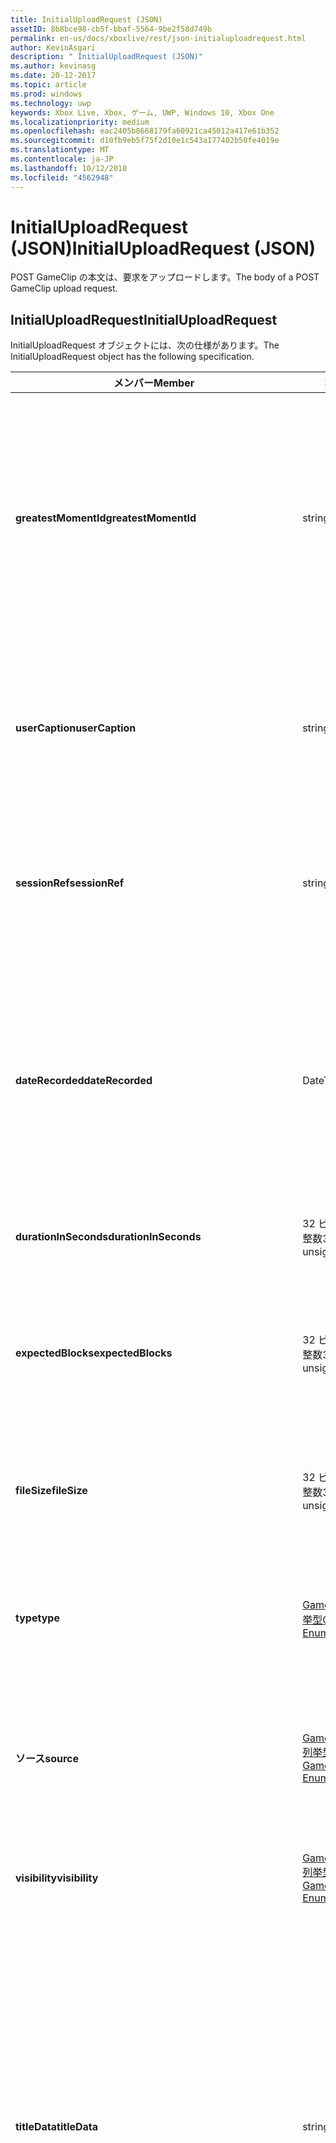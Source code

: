 ```yaml
---
title: InitialUploadRequest (JSON)
assetID: 8b8bce98-cb5f-bbaf-5564-9be2f58d749b
permalink: en-us/docs/xboxlive/rest/json-initialuploadrequest.html
author: KevinAsgari
description: " InitialUploadRequest (JSON)"
ms.author: kevinasg
ms.date: 20-12-2017
ms.topic: article
ms.prod: windows
ms.technology: uwp
keywords: Xbox Live, Xbox, ゲーム, UWP, Windows 10, Xbox One
ms.localizationpriority: medium
ms.openlocfilehash: eac2405b8668179fa60921ca45012a417e61b352
ms.sourcegitcommit: d10fb9eb5f75f2d10e1c543a177402b50fe4019e
ms.translationtype: MT
ms.contentlocale: ja-JP
ms.lasthandoff: 10/12/2018
ms.locfileid: "4562948"
---
```

# <a name="initialuploadrequest-json"></a><span data-ttu-id="5de27-104">InitialUploadRequest (JSON)</span><span class="sxs-lookup"><span data-stu-id="5de27-104">InitialUploadRequest (JSON)</span></span>
<span data-ttu-id="5de27-105">POST GameClip の本文は、要求をアップロードします。</span><span class="sxs-lookup"><span data-stu-id="5de27-105">The body of a POST GameClip upload request.</span></span> 
<a id="ID4EN"></a>

 
## <a name="initialuploadrequest"></a><span data-ttu-id="5de27-106">InitialUploadRequest</span><span class="sxs-lookup"><span data-stu-id="5de27-106">InitialUploadRequest</span></span>
 
<span data-ttu-id="5de27-107">InitialUploadRequest オブジェクトには、次の仕様があります。</span><span class="sxs-lookup"><span data-stu-id="5de27-107">The InitialUploadRequest object has the following specification.</span></span>
 
| <span data-ttu-id="5de27-108">メンバー</span><span class="sxs-lookup"><span data-stu-id="5de27-108">Member</span></span>| <span data-ttu-id="5de27-109">種類</span><span class="sxs-lookup"><span data-stu-id="5de27-109">Type</span></span>| <span data-ttu-id="5de27-110">説明</span><span class="sxs-lookup"><span data-stu-id="5de27-110">Description</span></span>| 
| --- | --- | --- | 
| <b><span data-ttu-id="5de27-111">greatestMomentId</span><span class="sxs-lookup"><span data-stu-id="5de27-111">greatestMomentId</span></span></b>| <span data-ttu-id="5de27-112">string</span><span class="sxs-lookup"><span data-stu-id="5de27-112">string</span></span>| <span data-ttu-id="5de27-113">クリップの名として使用するテキストの文字列 ID。</span><span class="sxs-lookup"><span data-stu-id="5de27-113">The string ID for the text to use as the name for the clip.</span></span> <span data-ttu-id="5de27-114">これの管理し、タイトルの開発者によってタイトルの構成ファイル内のローカライズされました。</span><span class="sxs-lookup"><span data-stu-id="5de27-114">This is managed and localized in the config file for the title by the developer of the title.</span></span>| 
| <b><span data-ttu-id="5de27-115">userCaption</span><span class="sxs-lookup"><span data-stu-id="5de27-115">userCaption</span></span></b>| <span data-ttu-id="5de27-116">string</span><span class="sxs-lookup"><span data-stu-id="5de27-116">string</span></span>| <span data-ttu-id="5de27-117">省略可能。</span><span class="sxs-lookup"><span data-stu-id="5de27-117">Optional.</span></span> <span data-ttu-id="5de27-118">ユーザー入力の代替名最大 250 文字の最大長ゲーム クリップされます。</span><span class="sxs-lookup"><span data-stu-id="5de27-118">Alternate user-entered name for game clip up to a maximum length of 250 characters.</span></span>| 
| <b><span data-ttu-id="5de27-119">sessionRef</span><span class="sxs-lookup"><span data-stu-id="5de27-119">sessionRef</span></span></b>| <span data-ttu-id="5de27-120">string</span><span class="sxs-lookup"><span data-stu-id="5de27-120">string</span></span>| <span data-ttu-id="5de27-121">省略可能。</span><span class="sxs-lookup"><span data-stu-id="5de27-121">Optional.</span></span> <span data-ttu-id="5de27-122">レコーディングの実行中になるゲーム セッションの参照です。</span><span class="sxs-lookup"><span data-stu-id="5de27-122">Game session reference during which the recording was done.</span></span>| 
| <b><span data-ttu-id="5de27-123">dateRecorded</span><span class="sxs-lookup"><span data-stu-id="5de27-123">dateRecorded</span></span></b>| <span data-ttu-id="5de27-124">DateTime</span><span class="sxs-lookup"><span data-stu-id="5de27-124">DateTime</span></span>| <span data-ttu-id="5de27-125">UTC で、レコーディングを開始した時刻。</span><span class="sxs-lookup"><span data-stu-id="5de27-125">The time the recording was started, in UTC.</span></span> <span data-ttu-id="5de27-126">ISO 8601 形式の文字列としてマーシャ リング (詳細については、<a href="http://www.w3.org/TR/NOTE-datetime">日付と時刻の書式</a>を参照) の書式を設定します。</span><span class="sxs-lookup"><span data-stu-id="5de27-126">Marshalled as a string in ISO 8601 format (see <a href="http://www.w3.org/TR/NOTE-datetime">Date and Time Formats</a> for more information).</span></span>| 
| <b><span data-ttu-id="5de27-127">durationInSeconds</span><span class="sxs-lookup"><span data-stu-id="5de27-127">durationInSeconds</span></span></b>| <span data-ttu-id="5de27-128">32 ビット符号なし整数</span><span class="sxs-lookup"><span data-stu-id="5de27-128">32-bit unsigned integer</span></span>| <span data-ttu-id="5de27-129">秒単位でのクリップの長さ。</span><span class="sxs-lookup"><span data-stu-id="5de27-129">The length of the clip in seconds.</span></span>| 
| <b><span data-ttu-id="5de27-130">expectedBlocks</span><span class="sxs-lookup"><span data-stu-id="5de27-130">expectedBlocks</span></span></b>| <span data-ttu-id="5de27-131">32 ビット符号なし整数</span><span class="sxs-lookup"><span data-stu-id="5de27-131">32-bit unsigned integer</span></span>| <span data-ttu-id="5de27-132">省略可能。</span><span class="sxs-lookup"><span data-stu-id="5de27-132">Optional.</span></span> <span data-ttu-id="5de27-133">ファイルを分類するブロックの数。</span><span class="sxs-lookup"><span data-stu-id="5de27-133">Number of blocks into which file will be divided.</span></span> <span data-ttu-id="5de27-134">省略ファイルは、1 つの要求で送信されます。</span><span class="sxs-lookup"><span data-stu-id="5de27-134">Omit if file will be transmitted in a single request.</span></span>| 
| <b><span data-ttu-id="5de27-135">fileSize</span><span class="sxs-lookup"><span data-stu-id="5de27-135">fileSize</span></span></b>| <span data-ttu-id="5de27-136">32 ビット符号なし整数</span><span class="sxs-lookup"><span data-stu-id="5de27-136">32-bit unsigned integer</span></span>| <span data-ttu-id="5de27-137">ファイル サイズのアップロードされるビデオのバイト数。</span><span class="sxs-lookup"><span data-stu-id="5de27-137">File size in bytes of the video that will be uploaded.</span></span>| 
| <b><span data-ttu-id="5de27-138">type</span><span class="sxs-lookup"><span data-stu-id="5de27-138">type</span></span></b>| [<span data-ttu-id="5de27-139">GameClipType 列挙型</span><span class="sxs-lookup"><span data-stu-id="5de27-139">GameClipType Enumeration</span></span>](../enums/gvr-enum-gamecliptypes.md)| <span data-ttu-id="5de27-140">コンマ区切りで列挙の文字列値としてマーシャ リング、クリップの種類です。</span><span class="sxs-lookup"><span data-stu-id="5de27-140">The type of clip, marshaled as a string value of the enumeration that is comma-delimited.</span></span>| 
| <b><span data-ttu-id="5de27-141">ソース</span><span class="sxs-lookup"><span data-stu-id="5de27-141">source</span></span></b>| [<span data-ttu-id="5de27-142">GameClipSource 列挙型</span><span class="sxs-lookup"><span data-stu-id="5de27-142">GameClipSource Enumeration</span></span>](../enums/gvr-enum-gameclipsource.md)| <span data-ttu-id="5de27-143">クリップの元の指定、列挙体の文字列値としてマーシャ リングします。</span><span class="sxs-lookup"><span data-stu-id="5de27-143">Specifies how the clip was sourced, marshaled as a string value of the enumeration.</span></span>| 
| <b><span data-ttu-id="5de27-144">visibility</span><span class="sxs-lookup"><span data-stu-id="5de27-144">visibility</span></span></b>| [<span data-ttu-id="5de27-145">GameClipVisibility 列挙型</span><span class="sxs-lookup"><span data-stu-id="5de27-145">GameClipVisibility Enumeration</span></span>](../enums/gvr-enum-gameclipvisibility.md)| <span data-ttu-id="5de27-146">システムの公開後に、ゲーム クリップの可視性を指定します。</span><span class="sxs-lookup"><span data-stu-id="5de27-146">Specifies the visibility of the game clip once it is published in the system.</span></span>| 
| <b><span data-ttu-id="5de27-147">titleData</span><span class="sxs-lookup"><span data-stu-id="5de27-147">titleData</span></span></b>| <span data-ttu-id="5de27-148">string</span><span class="sxs-lookup"><span data-stu-id="5de27-148">string</span></span>| <span data-ttu-id="5de27-149">省略可能。</span><span class="sxs-lookup"><span data-stu-id="5de27-149">Optional.</span></span> <span data-ttu-id="5de27-150">このクリップに関連付けられているタイトル固有のプロパティのプロパティ バッグです。</span><span class="sxs-lookup"><span data-stu-id="5de27-150">Property bag for title-specific properties associated with this clip.</span></span> <span data-ttu-id="5de27-151">格納され、として返されるのです。</span><span class="sxs-lookup"><span data-stu-id="5de27-151">Stored and returned as-is.</span></span> <span data-ttu-id="5de27-152">タイトル デベロッパーは、クリップに関するメタデータを保持するため、このフィールドを使用できます。</span><span class="sxs-lookup"><span data-stu-id="5de27-152">Title developers can use this field to persist their own metadata about a clip.</span></span>| 
| <b><span data-ttu-id="5de27-153">titleData</span><span class="sxs-lookup"><span data-stu-id="5de27-153">titleData</span></span></b>| <span data-ttu-id="5de27-154">string</span><span class="sxs-lookup"><span data-stu-id="5de27-154">string</span></span>| <span data-ttu-id="5de27-155">省略可能。</span><span class="sxs-lookup"><span data-stu-id="5de27-155">Optional.</span></span> <span data-ttu-id="5de27-156">このクリップに関連付けられているコンソールに固有のプロパティのプロパティ バッグです。</span><span class="sxs-lookup"><span data-stu-id="5de27-156">Property bag for console-specific properties associated with this clip.</span></span> <span data-ttu-id="5de27-157">格納され、として返されるのです。</span><span class="sxs-lookup"><span data-stu-id="5de27-157">Stored and returned as-is.</span></span> <span data-ttu-id="5de27-158">本体のプラットフォームでは、クリップに関するメタデータを保持するため、このフィールドを使用できます。</span><span class="sxs-lookup"><span data-stu-id="5de27-158">Console Platform can use this field to persist their own metadata about a clip.</span></span>| 
| <b><span data-ttu-id="5de27-159">systemProperties</span><span class="sxs-lookup"><span data-stu-id="5de27-159">systemProperties</span></span></b>| <span data-ttu-id="5de27-160">string</span><span class="sxs-lookup"><span data-stu-id="5de27-160">string</span></span>| <span data-ttu-id="5de27-161">省略可能。</span><span class="sxs-lookup"><span data-stu-id="5de27-161">Optional.</span></span> <span data-ttu-id="5de27-162">このクリップに関連付けられているコンソールに固有のプロパティのプロパティ バッグです。</span><span class="sxs-lookup"><span data-stu-id="5de27-162">Property bag for console-specific properties associated with this clip.</span></span> <span data-ttu-id="5de27-163">格納され、として返されます。</span><span class="sxs-lookup"><span data-stu-id="5de27-163">Stored and returned as is.</span></span> <span data-ttu-id="5de27-164">本体のプラットフォームでは、クリップに関するメタデータを保持するため、このフィールドを使用できます。</span><span class="sxs-lookup"><span data-stu-id="5de27-164">Console Platform can use this field to persist their own metadata about a clip.</span></span>| 
| <b><span data-ttu-id="5de27-165">usersInSession</span><span class="sxs-lookup"><span data-stu-id="5de27-165">usersInSession</span></span></b>| <span data-ttu-id="5de27-166">文字列の配列</span><span class="sxs-lookup"><span data-stu-id="5de27-166">array of string</span></span>| <span data-ttu-id="5de27-167">省略可能。</span><span class="sxs-lookup"><span data-stu-id="5de27-167">Optional.</span></span> <span data-ttu-id="5de27-168">現在のセッション内のユーザーの一覧。</span><span class="sxs-lookup"><span data-stu-id="5de27-168">A list of the users in the current session.</span></span>| 
| <b><span data-ttu-id="5de27-169">thumbnailSource</span><span class="sxs-lookup"><span data-stu-id="5de27-169">thumbnailSource</span></span></b>| [<span data-ttu-id="5de27-170">ThumbnailSource 列挙型</span><span class="sxs-lookup"><span data-stu-id="5de27-170">ThumbnailSource Enumeration</span></span>](../enums/gvr-enum-thumbnailsource.md)| <span data-ttu-id="5de27-171">省略可能。</span><span class="sxs-lookup"><span data-stu-id="5de27-171">Optional.</span></span> <span data-ttu-id="5de27-172">サムネイルのソース。</span><span class="sxs-lookup"><span data-stu-id="5de27-172">The source of the thumbnail.</span></span>| 
| <b><span data-ttu-id="5de27-173">thumbnailOffsetMillseconds</span><span class="sxs-lookup"><span data-stu-id="5de27-173">thumbnailOffsetMillseconds</span></span></b>| <span data-ttu-id="5de27-174">32 ビット符号付き整数</span><span class="sxs-lookup"><span data-stu-id="5de27-174">32-bit signed integer</span></span>| <span data-ttu-id="5de27-175">生成されたオフセットのサムネイルのオフセットを (ミリ秒単位) を指定します。</span><span class="sxs-lookup"><span data-stu-id="5de27-175">Specifies the offset (in milliseconds) for offset generated thumbnails.</span></span> <span data-ttu-id="5de27-176"><b>ThumbnailSource</b>をオフセットを設定するときに指定だけです。</span><span class="sxs-lookup"><span data-stu-id="5de27-176">Only specified when <b>thumbnailSource</b> is set to Offset.</span></span>| 
| <b><span data-ttu-id="5de27-177">savedByUser</span><span class="sxs-lookup"><span data-stu-id="5de27-177">savedByUser</span></span></b>| <span data-ttu-id="5de27-178">ブール値</span><span class="sxs-lookup"><span data-stu-id="5de27-178">Boolean value</span></span>| <span data-ttu-id="5de27-179">省略可能。</span><span class="sxs-lookup"><span data-stu-id="5de27-179">Optional.</span></span> <span data-ttu-id="5de27-180">FIFO 記憶域ではなく、ユーザーのクォータに保存するクリップを設定します。</span><span class="sxs-lookup"><span data-stu-id="5de27-180">Sets the clip to be saved to the user's quota instead of FIFO storage.</span></span> <span data-ttu-id="5de27-181">既定値は false。</span><span class="sxs-lookup"><span data-stu-id="5de27-181">Defaults to false.</span></span>| 
  
<a id="ID4ERH"></a>

 
## <a name="sample-json-syntax"></a><span data-ttu-id="5de27-182">JSON 構文の例</span><span class="sxs-lookup"><span data-stu-id="5de27-182">Sample JSON syntax</span></span>
 

```json
{
   "greatestMomentId": "123abc",
   "userCaption": "OMG Look at this!",
   "sessionRef": "4587552a-a5ad-4c4c-a787-5bc5af70e4c9",
   "dateRecorded": "2012-12-23T11:08:08Z",
   "durationInSeconds": 27,
   "expectedBlocks": 7,
   "fileSize": 1234567,
   "type": "MagicMoment, Achievement",
   "source": "Console",
   "visibility": "Default",
   "titleData": "{ 'Boss': 'The Invincible' }",
   "systemProperties": "{ 'Id': '123456', 'Location': 'C:\\videos\\123456.mp4' }",
   "thumbnailSource": "Offset",
   "thumbnailOffsetMillseconds": 20000,
   "savedByUser": false
 }
    
```

  
<a id="ID4E1H"></a>

 
## <a name="see-also"></a><span data-ttu-id="5de27-183">関連項目</span><span class="sxs-lookup"><span data-stu-id="5de27-183">See also</span></span>
 
<a id="ID4E3H"></a>

 
##### <a name="parent"></a><span data-ttu-id="5de27-184">Parent</span><span class="sxs-lookup"><span data-stu-id="5de27-184">Parent</span></span> 

[<span data-ttu-id="5de27-185">JavaScript Object Notation (JSON) オブジェクト リファレンス</span><span class="sxs-lookup"><span data-stu-id="5de27-185">JavaScript Object Notation (JSON) Object Reference</span></span>](atoc-xboxlivews-reference-json.md)

   